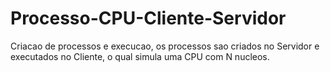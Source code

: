 # Processo-CPU-Cliente-Servidor
Criacao de processos e execucao, os processos sao criados no Servidor e executados no Cliente, o qual simula uma CPU com N nucleos.
